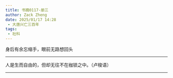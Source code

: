 ```yaml
---
title: 书摘0117-册三
author: Zack Zheng
date: 2025/01/17 14:28
 - 大唐兴亡三百年
tags:
 - 社科
---
```


身后有余忘缩手，眼前无路想回头     

------------------------- 

人是生而自由的，但却无往不在枷锁之中。（卢梭语）     


-------------------------


